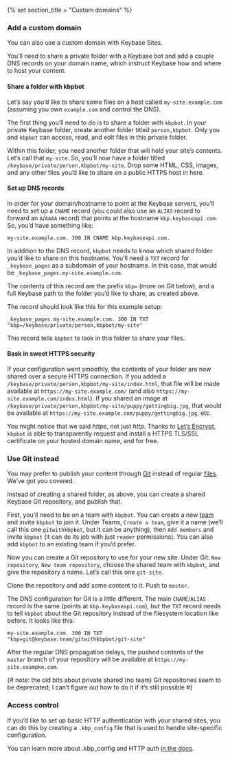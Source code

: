 {% set section_title = "Custom domains" %}

### Add a custom domain
You can also use a custom domain with Keybase Sites.

You’ll need to share a private folder with a Keybase bot and add a couple DNS records on your domain name, which instruct Keybase how and where to host your content.

#### Share a folder with kbpbot
Let’s say you’d like to share some files on a host called `my-site.example.com` (assuming you own `example.com` and control the DNS). 

The first thing you’ll need to do is to share a folder with `kbpbot`. In your private Keybase folder, create another folder titled `person,kbpbot`. Only you and `kbpbot` can access, read, and edit files in this private folder. 

Within this folder, you need another folder that will hold your site’s contents. Let’s call that `my-site`. So, you’ll now have a folder titled `/keybase/private/person,kbpbot/my-site`. Drop some HTML, CSS, images, and any other files you’d like to share on a public HTTPS host in here.

#### Set up DNS records
In order for your domain/hostname to point at the Keybase servers, you’ll need to set up a `CNAME` record (you could also use an `ALIAS` record to forward an `A`/`AAAA` record) that points at the hostname `kbp.keybaseapi.com`. So, you’d have something like:

```
my-site.example.com. 300 IN CNAME kbp.keybaseapi.com.
```

In addition to the DNS record, `kbpbot` needs to know which shared folder you’d like to share on this hostname. You’ll need a `TXT` record for `_keybase_pages` as a subdomain of your hostname. In this case, that would be `_keybase_pages.my-site.example.com`.

The contents of this record are the prefix `kbp=` (more on Git below), and a full Keybase path to the folder you’d like to share, as created above. 

The record should look like this for this example setup:

```
_keybase_pages.my-site.example.com. 300 IN TXT "kbp=/keybase/private/person,kbpbot/my-site"
```

This record tells `kbpbot` to look in this folder to share your files.

#### Bask in sweet HTTPS security 
If your configuration went smoothly, the contents of your folder are now shared over a secure HTTPS connection. If you added a `/keybase/private/person,kbpbot/my-site/index.html`, that file will be made available at `https://my-site.example.com/` (and also `https://my-site.example.com/index.html`). If you shared an image at `/keybase/private/person,kbpbot/my-site/puppy/gettingbig.jpg`, that would be available at `https://my-site.example.com/puppy/gettingbig.jpg`, etc.

You might notice that we said *https*, not just *http*. Thanks to [Let’s Encrypt](https://letsencrypt.org/), `kbpbot` is able to transparently request and install a HTTPS TLS/SSL certificate on your hosted domain name, and for free.

### Use Git instead
You may prefer to publish your content through [Git](/git) instead of regular [files](/files). We’ve got you covered.

Instead of creating a shared folder, as above, you can create a shared Keybase Git repository, and publish that.

First, you’ll need to be on a team with `kbpbot`. You can create a new [team](/teams) and invite `kbpbot` to join it. Under Teams, `Create a team`, give it a name (we’ll call this one `gitwithkbpbot`, but it can be anything), then `Add members` and invite `kbpbot` (it can do its job with just `reader` permissions). You can also add `kbpbot` to an existing team if you’d prefer.

Now you can create a Git repository to use for your new site. Under Git: `New repository`, `New team repository`, choose the shared team with `kbpbot`, and give the repository a name. Let’s call this one `git-site`.

Clone the repository and add some content to it. Push to `master`.

The DNS configuration for Git is a little different. The main `CNAME`/`ALIAS` record is the same (points at `kbp.keybaseapi.com`), but the `TXT` record needs to tell `kbpbot` about the Git repository instead of the filesystem location like before. It looks like this:

```
my-site.example.com. 300 IN TXT "kbp=git@keybase:team/gitwithkbpbot/git-site"
```

After the regular DNS propagation delays, the pushed contents of the `master` branch of your repository will be available at `https://my-site.exampke.com`. 

{# note: the old bits about private shared (no team) Git repositories seem to be deprecated; I can’t figure out how to do it if it’s still possible #}

### Access control
If you’d like to set up basic HTTP authentication with your shared sites, you can do this by creating a `.kbp_config` file that is used to handle site-specific configuration. 

You can learn more about .kbp_config and HTTP auth [in the docs](https://keybase.io/docs/kbp/kbp_config).

